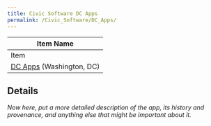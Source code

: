 ```yaml
---
title: Civic Software DC Apps
permalink: /Civic_Software/DC_Apps/
---
```


<noinclude>

| Item Name                                                      |
|----------------------------------------------------------------|
| Item                                                           |
| [DC Apps](/Civic_Software/DC_Apps "wikilink") (Washington, DC) |

Details
-------

*Now here, put a more detailed description of the app, its history and provenance, and anything else that might be important about it.* </noinclude>
